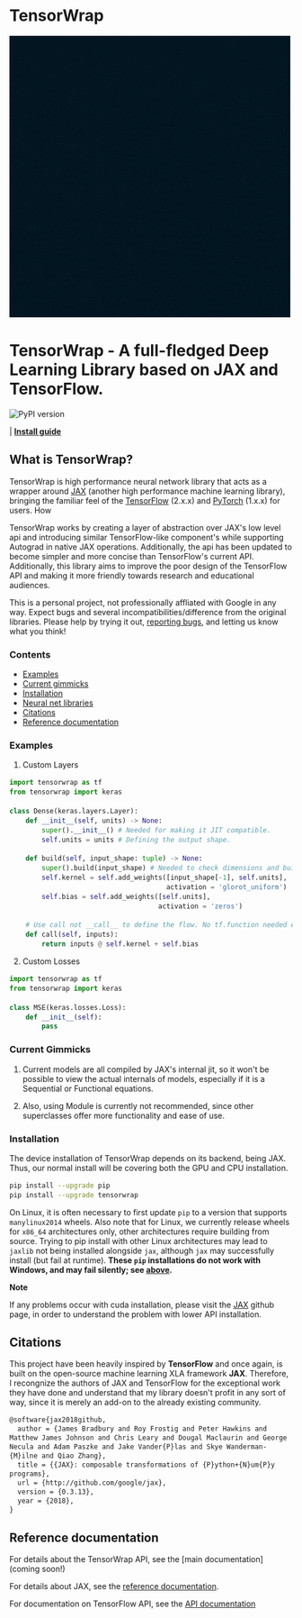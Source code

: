 # TensorWrap

![](https://github.com/Impure-King/base-tensorwrap/blob/CPU-Version/Images/TensorWrap.gif)

# TensorWrap - A full-fledged Deep Learning Library based on JAX and TensorFlow.

![PyPI version](https://img.shields.io/pypi/v/tensorwrap)

| [**Install guide**](#installation)


## What is TensorWrap?

TensorWrap is high performance neural network library that acts as a wrapper around [JAX](https://github.com/google/jax) (another high performance machine learning library), bringing the familiar feel of the [TensorFlow](https://tensorflow.org) (2.x.x) and [PyTorch](https://pytorch.org) (1.x.x) for users. How 

TensorWrap works by creating a layer of abstraction over JAX's low level api and introducing similar TensorFlow-like component's while supporting Autograd in native JAX operations. Additionally, the api has been updated to become simpler and more concise than TensorFlow's current API. Additionally, this library aims to improve the poor design of the TensorFlow API and making it more friendly towards research and educational audiences.

This is a personal project, not professionally affliated with Google in any way. Expect bugs and several incompatibilities/difference from the original libraries.
Please help by trying it out, [reporting
bugs](https://github.com/Impure-King/base-tensorwrap/issues), and letting us know what you
think!

### Contents
* [Examples](#Examples)
* [Current gimmicks](#current-gimmicks)
* [Installation](#installation)
* [Neural net libraries](#neural-network-libraries)
* [Citations](#citations)
* [Reference documentation](#reference-documentation)


### Examples

1) Custom Layers
```python
import tensorwrap as tf
from tensorwrap import keras

class Dense(keras.layers.Layer):
    def __init__(self, units) -> None:
        super().__init__() # Needed for making it JIT compatible.
        self.units = units # Defining the output shape.
  
    def build(self, input_shape: tuple) -> None:
        super().build(input_shape) # Needed to check dimensions and build.
        self.kernel = self.add_weights([input_shape[-1], self.units],
                                       activation = 'glorot_uniform')
        self.bias = self.add_weights([self.units],
                                     activation = 'zeros')
    
    # Use call not __call__ to define the flow. No tf.function needed either.
    def call(self, inputs):
        return inputs @ self.kernel + self.bias
```

2) Custom Losses
```python
import tensorwrap as tf
from tensorwrap import keras

class MSE(keras.losses.Loss):
    def __init__(self):
        pass
```



### Current Gimmicks
1. Current models are all compiled by JAX's internal jit, so it won't be possible to view the actual internals of models, especially if it is a Sequential or Functional equations.

2. Also, using Module is currently not recommended, since other superclasses offer more functionality and ease of use.



### Installation

The device installation of TensorWrap depends on its backend, being JAX. Thus, our normal install will be covering both the GPU and CPU installation.

```bash
pip install --upgrade pip
pip install --upgrade tensorwrap
```

On Linux, it is often necessary to first update `pip` to a version that supports
`manylinux2014` wheels. Also note that for Linux, we currently release wheels for `x86_64` architectures only, other architectures require building from source. Trying to pip install with other Linux architectures may lead to `jaxlib` not being installed alongside `jax`, although `jax` may successfully install (but fail at runtime). 
**These `pip` installations do not work with Windows, and may fail silently; see
[above](#installation).**

**Note**

If any problems occur with cuda installation, please visit the [JAX](www.github.com/google/jax) github page, in order to understand the problem with lower API installation.

## Citations

This project have been heavily inspired by __TensorFlow__ and once again, is built on the open-source machine learning XLA framework __JAX__. Therefore, I recongnize the authors of JAX and TensorFlow for the exceptional work they have done and understand that my library doesn't profit in any sort of way, since it is merely an add-on to the already existing community.

```
@software{jax2018github,
  author = {James Bradbury and Roy Frostig and Peter Hawkins and Matthew James Johnson and Chris Leary and Dougal Maclaurin and George Necula and Adam Paszke and Jake Vander{P}las and Skye Wanderman-{M}ilne and Qiao Zhang},
  title = {{JAX}: composable transformations of {P}ython+{N}um{P}y programs},
  url = {http://github.com/google/jax},
  version = {0.3.13},
  year = {2018},
}
```
## Reference documentation

For details about the TensorWrap API, see the
[main documentation] (coming soon!)

For details about JAX, see the
[reference documentation](https://jax.readthedocs.io/).

For documentation on TensorFlow API, see the
[API documentation](https://www.tensorflow.org/api_docs/python/tf)